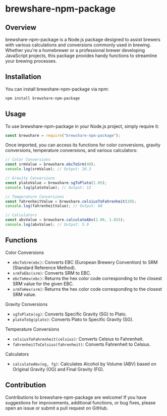 # brewshare-npm-package

## Overview

brewshare-npm-package is a Node.js package designed to assist brewers with various calculations and conversions commonly used in brewing. Whether you're a homebrewer or a professional brewer developing JavaScript projects, this package provides handy functions to streamline your brewing processes.

## Installation

You can install brewshare-npm-package via npm:

```bash
npm install brewshare-npm-package
```

## Usage

To use brewshare-npm-package in your Node.js project, simply require it:

```javascript
const brewshare = require("brewshare-npm-package");
```

Once imported, you can access its functions for color conversions, gravity conversions, temperature conversions, and various calculators:

```javascript
// Color Conversions
const srmValue = brewshare.ebcToSrm(40);
console.log(srmValue); // Output: 20.3

// Gravity Conversions
const platoValue = brewshare.sgToPlato(1.05);
console.log(platoValue); // Output: 12

// Temperature Conversions
const fahrenheitValue = brewshare.celsiusToFahrenheit(20);
console.log(fahrenheitValue); // Output: 68

// Calculators
const abvValue = brewshare.calculateAbv(1.06, 1.015);
console.log(abvValue); // Output: 5.9
```

## Functions

Color Conversions

- `ebcToSrm(ebc)`: Converts EBC (European Brewery Convention) to SRM (Standard Reference Method).
- `srmToEbc(srm)`: Converts SRM to EBC.
- `ebcToHex(ebc)`: Returns the hex color code corresponding to the closest SRM value for the given EBC.
- `srmToHex(srm)`: Returns the hex color code corresponding to the closest SRM value.

Gravity Conversions

- `sgToPlato(sg)`: Converts Specific Gravity (SG) to Plato.
- `platoToSg(plato)`: Converts Plato to Specific Gravity (SG).

Temperature Conversions

- `celsiusToFahrenheit(celsius)`: Converts Celsius to Fahrenheit.
- `fahrenheitToCelsius(fahrenheit)`: Converts Fahrenheit to Celsius.

Calculators

- `calculateAbv(og, fg)`: Calculates Alcohol by Volume (ABV) based on Original Gravity (OG) and Final Gravity (FG).

## Contribution

Contributions to brewshare-npm-package are welcome! If you have suggestions for improvements, additional functions, or bug fixes, please open an issue or submit a pull request on GitHub.

